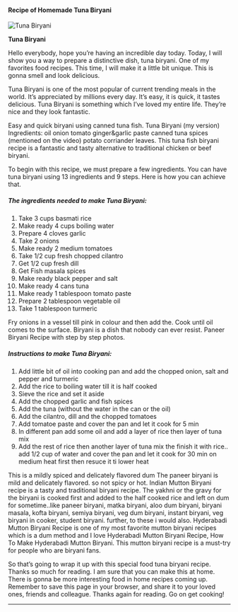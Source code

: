             

#### Recipe of Homemade Tuna Biryani

![Tuna Biryani](https://img-global.cpcdn.com/recipes/a94813b80b42e940/751x532cq70/tuna-biryani-recipe-main-photo.jpg)

**Tuna Biryani**

Hello everybody, hope you’re having an incredible day today. Today, I will show you a way to prepare a distinctive dish, tuna biryani. One of my favorites food recipes. This time, I will make it a little bit unique. This is gonna smell and look delicious.

Tuna Biryani is one of the most popular of current trending meals in the world. It’s appreciated by millions every day. It’s easy, it is quick, it tastes delicious. Tuna Biryani is something which I’ve loved my entire life. They’re nice and they look fantastic.

Easy and quick biryani using canned tuna fish. Tuna Biryani (my version) Ingredients: oil onion tomato ginger&garlic paste canned tuna spices (mentioned on the video) potato corriander leaves. This tuna fish biryani recipe is a fantastic and tasty alternative to traditional chicken or beef biryani.

To begin with this recipe, we must prepare a few ingredients. You can have tuna biryani using 13 ingredients and 9 steps. Here is how you can achieve that.

##### The ingredients needed to make Tuna Biryani:

1.  Take 3 cups basmati rice
2.  Make ready 4 cups boiling water
3.  Prepare 4 cloves garlic
4.  Take 2 onions
5.  Make ready 2 medium tomatoes
6.  Take 1/2 cup fresh chopped cilantro
7.  Get 1/2 cup fresh dill
8.  Get Fish masala spices
9.  Make ready black pepper and salt
10.  Make ready 4 cans tuna
11.  Make ready 1 tablespoon tomato paste
12.  Prepare 2 tablespoon vegetable oil
13.  Take 1 tablespoon turmeric

Fry onions in a vessel till pink in colour and then add the. Cook until oil comes to the surface. Biryani is a dish that nobody can ever resist. Paneer Biryani Recipe with step by step photos.

##### Instructions to make Tuna Biryani:

1.  Add little bit of oil into cooking pan and add the chopped onion, salt and pepper and turmeric
2.  Add the rice to boiling water till it is half cooked
3.  Sieve the rice and set it aside
4.  Add the chopped garlic and fish spices
5.  Add the tuna (without the water in the can or the oil)
6.  Add the cilantro, dill and the chopped tomatoes
7.  Add tomatoe paste and cover the pan and let it cook for 5 min
8.  In different pan add some oil and add a layer of rice then layer of tuna mix
9.  Add the rest of rice then another layer of tuna mix the finish it with rice.. add 1/2 cup of water and cover the pan and let it cook for 30 min on medium heat first then resuce it ti lower heat

This is a mildly spiced and delicately flavored dum The paneer biryani is mild and delicately flavored. so not spicy or hot. Indian Mutton Biryani recipe is a tasty and traditional biryani recipe. The yakhni or the gravy for the biryani is cooked first and added to the half cooked rice and left on dum for sometime..like paneer biryani, matka biryani, aloo dum biryani, biryani masala, kofta biryani, semiya biryani, veg dum biryani, instant biryani, veg biryani in cooker, student biryani. further, to these i would also. Hyderabadi Mutton Biryani Recipe is one of my most favorite mutton biryani recipes which is a dum method and I love Hyderabadi Mutton Biryani Recipe, How To Make Hyderabadi Mutton Biryani. This mutton biryani recipe is a must-try for people who are biryani fans.

So that’s going to wrap it up with this special food tuna biryani recipe. Thanks so much for reading. I am sure that you can make this at home. There is gonna be more interesting food in home recipes coming up. Remember to save this page in your browser, and share it to your loved ones, friends and colleague. Thanks again for reading. Go on get cooking!

* * *